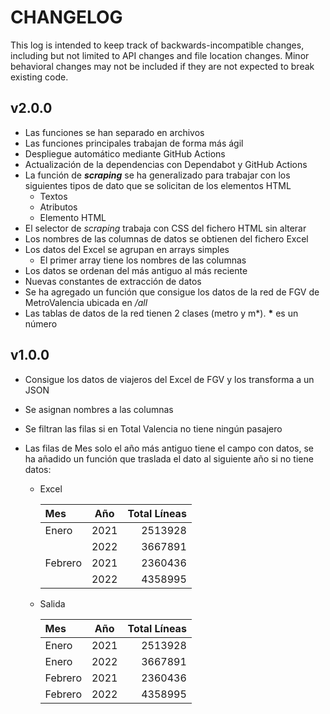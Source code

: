 # CHANGELOG

This log is intended to keep track of backwards-incompatible changes, including
but not limited to API changes and file location changes. Minor behavioral
changes may not be included if they are not expected to break existing code.

## v2.0.0

- Las funciones se han separado en archivos
- Las funciones principales trabajan de forma más ágil
- Despliegue automático mediante GitHub Actions
- Actualización de la dependencias con Dependabot y GitHub Actions
- La función de _**scraping**_ se ha generalizado para trabajar con los siguientes
 tipos de dato que se solicitan de los elementos HTML
  - Textos
  - Atributos
  - Elemento HTML
- El selector de _scraping_ trabaja con CSS del fichero HTML sin alterar
- Los nombres de las columnas de datos se obtienen del fichero Excel
- Los datos del Excel se agrupan en arrays simples
  - El primer array tiene los nombres de las columnas
- Los datos se ordenan del más antiguo al más reciente
- Nuevas constantes de extracción de datos
- Se ha agregado un función que consigue los datos de la red de FGV de MetroValencia
 ubicada en _/all_
- Las tablas de datos de la red tienen 2 clases (metro y m\*). **\*** es un número

## v1.0.0

- Consigue los datos de viajeros del Excel de FGV y los transforma a un JSON
- Se asignan nombres a las columnas
- Se filtran las filas si en Total Valencia no tiene ningún pasajero
- Las filas de Mes solo el año más antiguo tiene el campo con datos, se ha añadido
 un función que traslada el dato al siguiente año si no tiene datos:

  - Excel

    | Mes | Año | Total Líneas |
    | :--- | :---: | ---: |
    | Enero | 2021 | 2513928 |
    | | 2022 | 3667891 |
    | Febrero | 2021 | 2360436 |
    | | 2022 | 4358995 |

  - Salida

    | Mes | Año | Total Líneas |
    | :--- | :---: | ---: |
    | Enero | 2021 | 2513928 |
    | Enero | 2022 | 3667891 |
    | Febrero | 2021 | 2360436 |
    | Febrero | 2022 | 4358995 |

